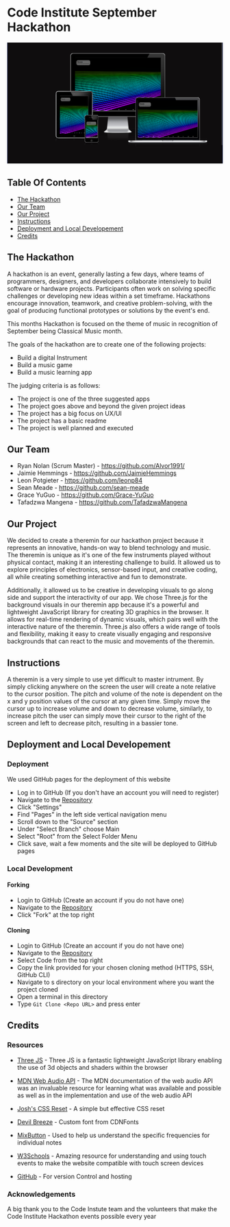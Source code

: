 # Code Institute September Hackathon

![Screenshot of website](assets/amiresponsivescreenshot.png)

## Table Of Contents

- [The Hackathon](#the-hackathon)
- [Our Team](#our-team)
- [Our Project](#our-project)
- [Instructions](#instructions)
- [Deployment and Local Developement](#deployment-and-local-developement)
- [Credits](#credits)

## The Hackathon

A hackathon is an event, generally lasting a few days, where teams of programmers, designers, and developers collaborate intensively to build software or hardware projects. Participants often work on solving specific challenges or developing new ideas within a set timeframe. Hackathons encourage innovation, teamwork, and creative problem-solving, with the goal of producing functional prototypes or solutions by the event's end.

This months Hackathon is focused on the theme of music in recognition of September being Classical Music month.

The goals of the hackathon are to create one of the following projects:

- Build a digital Instrument
- Build a music game
- Build a music learning app

The judging criteria is as follows:

- The project is one of the three suggested apps
- The project goes above and beyond the given project ideas
- The project has a big focus on UX/UI
- The project has a basic readme
- The project is well planned and executed

## Our Team

- Ryan Nolan (Scrum Master) - https://github.com/Alvor1991/
- Jaimie Hemmings - https://github.com/JaimieHemmings
- Leon Potgieter - https://github.com/leonp84
- Sean Meade - https://github.com/sean-meade
- Grace YuGuo - https://github.com/Grace-YuGuo
- Tafadzwa Mangena - https://github.com/TafadzwaMangena

## Our Project

We decided to create a theremin for our hackathon project because it represents an innovative, hands-on way to blend technology and music. The theremin is unique as it's one of the few instruments played without physical contact, making it an interesting challenge to build. It allowed us to explore principles of electronics, sensor-based input, and creative coding, all while creating something interactive and fun to demonstrate.

Additionally, it allowed us to be creative in developing visuals to go along side and support the interactivity of our app. We chose Three.js for the background visuals in our theremin app because it's a powerful and lightweight JavaScript library for creating 3D graphics in the browser. It allows for real-time rendering of dynamic visuals, which pairs well with the interactive nature of the theremin. Three.js also offers a wide range of tools and flexibility, making it easy to create visually engaging and responsive backgrounds that can react to the music and movements of the theremin.

## Instructions

A theremin is a very simple to use yet difficult to master intrument. By simply clicking anywhere on the screen the user will create a note relative to the cursor position. The pitch and volume of the note is dependent on the x and y position values of the cursor at any given time. Simply move the cursor up to increase volume and down to decrease volume, similarly, to increase pitch the user can simply move their cursor to the right of the screen and left to decrease pitch, resulting in a bassier tone.

## Deployment and Local Developement

### Deployment

We used GitHub pages for the deployment of this website

- Log in to GitHub (If you don't have an account you will need to register)
- Navigate to the [Repository](https://github.com/Alvor1991/Hackathon-Team1)
- Click "Settings"
- Find "Pages" in the left side vertical navigation menu
- Scroll down to the "Source" section
- Under "Select Branch" choose Main
- Select "Root" from the Select Folder Menu
- Click save, wait a few moments and the site will be deployed to GitHub pages

### Local Development

#### Forking

- Login to GitHub (Create an account if you do not have one)
- Navigate to the [Repository](https://github.com/Alvor1991/Hackathon-Team1)
- Click "Fork" at the top right

#### Cloning

- Login to GitHub (Create an account if you do not have one)
- Navigate to the [Repository](https://github.com/Alvor1991/Hackathon-Team1)
- Select Code from the top right
- Copy the link provided for your chosen cloning method (HTTPS, SSH, GitHub CLI)
- Navigate to s directory on your local environment where you want the project cloned
- Open a terminal in this directory
- Type ```Git Clone <Repo URL>``` and press enter

## Credits

### Resources

- [Three JS](https://threejs.org/) - Three JS is a fantastic lightweight JavaScript library enabling the use of 3d objects and shaders within the browser

- [MDN Web Audio API](https://developer.mozilla.org/en-US/docs/Web/API/Web_Audio_API) - The MDN documentation of the web audio API was an invaluable resource for learning what was available and possible as well as in the implementation and use of the web audio API

- [Josh's CSS Reset](https://www.joshwcomeau.com/css/custom-css-reset/) - A simple but effective CSS reset

- [Devil Breeze](https://www.cdnfonts.com/devil-breeze.font) - Custom font from CDNFonts

- [MixButton](https://mixbutton.com/mixing-articles/music-note-to-frequency-chart/) - Used to help us understand the specific frequencies for individual notes

- [W3Schools](https://www.w3schools.com/jsref/event_touchstart.asp) - Amazing resource for understanding and using touch events to make the website compatible with touch screen devices

- [GitHub](https://github.com/) - For version Control and hosting


### Acknowledgements

A big thank you to the Code Instute team and the volunteers that make the Code Institute Hackathon events possible every year